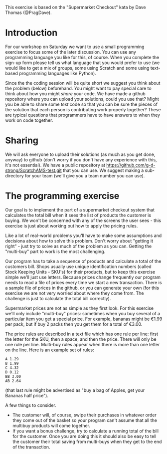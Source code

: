 
This exercise is based on the "Supermarket Checkout" kata by Dave Thomas (@PragDave).

Introduction
==========

For our workshop on Saturday we want to use a small programming exercise to focus some of the later discussion. You can use any programming language you like for this, of course. When you complete the sign-up form please tell us what language that you would prefer to use (we would like to get a mix of groups, some using Scratch and some using text-based programming languages like Python).

Since the the coding session will be quite short we suggest you think about the problem (below) beforehand. You might want to pay special care to think about how you might _share_ your code. We have made a github repository where you can upload your solutions, could you use that? Might you be able to share some _test_ code so that you can be sure the pieces of the solution that each person is contributing work properly together? These are typical questions that programmers have to have answers to when they work on code together.

Sharing
======


We will ask everyone to upload their solutions (as much as you get done, anyway) to github (don't worry if you don't have any experience with this, it's not essential). We have a public repository at <https://github.com/g-d-strong/ScratchAMS-test.git> that you can use. We suggest making a sub-directory for your team  (we'll give you a team number you can use).

The programming exercise
=====================

Our goal is to implement the part of a supermarket checkout system that calculates the total bill when it sees the list of products the customer is buying.  We won't be concerned with any of the screens the user sees - this exercise is just about working out how to apply the pricing rules.

Like a lot of real-world problems you'll have to make some assumptions and decisiona about how to solve this problem. Don't worry about "getting it right" - just try to solve as much of the problem as you can. Getting the "multi-buy" part to work is the most challenging.

Our program has to take a sequence of products and calculate a total of the customers bill. Shops usually use unique identification numbers (called Stock Keeping Units - SKU's) for their products, but to keep this exercise simple we'll just use letters. Because prices change frequently our program needs to read a file of prices every time we start a new transaction. There is a sample file of prices in the github, or you can generate your own (for this exercise we are not very worried about where they come from. The challenge is just to calculate the total bill correctly).

Supermarket prices are not as simple as they first look. For this exercise we'll only include "multi-buy" prices: sometimes when you buy several of a particular item you get a special price. For example, bananas might be €1.99 per pack, but if buy 2 packs then you get them for a total of €3.00.

The price rules are described in a text file which has one rule per line: first the letter for the SKU, then a space, and then the price. There will only be one rule per line. Multi-buy rules appear when there is more than one letter on the line. Here is an example set of rules:

```
A 1.29
B 1.99
C 4.32
D 0.12
BB 3.00
AB 2.64
```

(that last rule might be advertised as "buy a bag of Apples, get your Bananas half price").

A few things to consider.

* The customer will, of course, swipe their purchases in whatever order they come out of the basket so your program can't assume that all the multibuy products will come together.
* If you want a bonus challenge, try to calculate a running total of the bill for the customer. Once you are doing this it should also be easy to tell the customer their total saving from multi-buys when they get to the end of the transaction.

